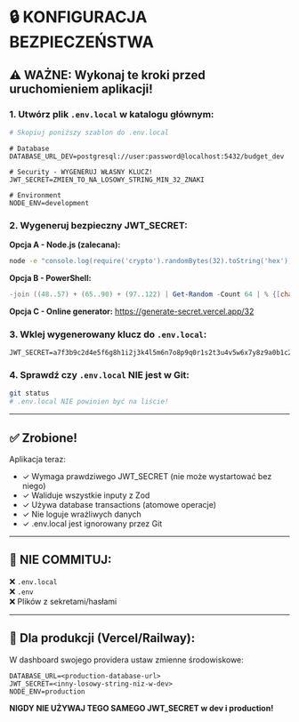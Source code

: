 # 🔒 KONFIGURACJA BEZPIECZEŃSTWA

## ⚠️ WAŻNE: Wykonaj te kroki przed uruchomieniem aplikacji!

### 1. Utwórz plik `.env.local` w katalogu głównym:

```bash
# Skopiuj poniższy szablon do .env.local
```

```env
# Database
DATABASE_URL_DEV=postgresql://user:password@localhost:5432/budget_dev

# Security - WYGENERUJ WŁASNY KLUCZ!
JWT_SECRET=ZMIEN_TO_NA_LOSOWY_STRING_MIN_32_ZNAKI

# Environment
NODE_ENV=development
```

### 2. Wygeneruj bezpieczny JWT_SECRET:

**Opcja A - Node.js (zalecana):**
```bash
node -e "console.log(require('crypto').randomBytes(32).toString('hex'))"
```

**Opcja B - PowerShell:**
```powershell
-join ((48..57) + (65..90) + (97..122) | Get-Random -Count 64 | % {[char]$_})
```

**Opcja C - Online generator:**
https://generate-secret.vercel.app/32

### 3. Wklej wygenerowany klucz do `.env.local`:

```env
JWT_SECRET=a7f3b9c2d4e5f6g8h1i2j3k4l5m6n7o8p9q0r1s2t3u4v5w6x7y8z9a0b1c2d3e4
```

### 4. Sprawdź czy `.env.local` NIE jest w Git:

```bash
git status
# .env.local NIE powinien być na liście!
```

---

## ✅ Zrobione!

Aplikacja teraz:
- ✓ Wymaga prawdziwego JWT_SECRET (nie może wystartować bez niego)
- ✓ Waliduje wszystkie inputy z Zod
- ✓ Używa database transactions (atomowe operacje)
- ✓ Nie loguje wrażliwych danych
- ✓ .env.local jest ignorowany przez Git

---

## 🚨 NIE COMMITUJ:

❌ `.env.local`  
❌ `.env`  
❌ Plików z sekretami/hasłami

---

## 📝 Dla produkcji (Vercel/Railway):

W dashboard swojego providera ustaw zmienne środowiskowe:

```
DATABASE_URL=<production-database-url>
JWT_SECRET=<inny-losowy-string-niz-w-dev>
NODE_ENV=production
```

**NIGDY NIE UŻYWAJ TEGO SAMEGO JWT_SECRET w dev i production!**

